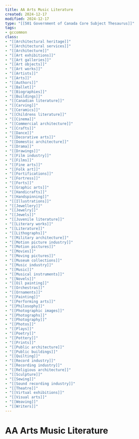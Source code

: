 ```yaml
---
title: AA Arts Music Literature
created: 2024-12-17
modified: 2024-12-17
type: "[[501 Government of Canada Core Subject Thesaurus]]"
tags: 
- gccommon
class: 
- "[[Architectural heritage]]"
- "[[Architectural services]]"
- "[[Architecture]]"
- "[[Art exhibitions]]"
- "[[Art galleries]]"
- "[[Art objects]]"
- "[[Art works]]"
- "[[Artists]]"
- "[[Arts]]"
- "[[Authors]]"
- "[[Ballet]]"
- "[[Biographies]]"
- "[[Buildings]]"
- "[[Canadian literature]]"
- "[[Carving]]"
- "[[Ceramics]]"
- "[[Childrens literature]]"
- "[[Cinema]]"
- "[[Commercial architecture]]"
- "[[Crafts]]"
- "[[Dance]]"
- "[[Decorative arts]]"
- "[[Domestic architecture]]"
- "[[Drama]]"
- "[[Drawings]]"
- "[[Film industry]]"
- "[[Films]]"
- "[[Fine arts]]"
- "[[Folk art]]"
- "[[Fortifications]]"
- "[[Fortress]]"
- "[[Forts]]"
- "[[Graphic arts]]"
- "[[Handicrafts]]"
- "[[Handspinning]]"
- "[[Illustrations]]"
- "[[Jewellery]]"
- "[[Jewelry]]"
- "[[Jewels]]"
- "[[Juvenile literature]]"
- "[[Literary works]]"
- "[[Literature]]"
- "[[Lithographs]]"
- "[[Military architecture]]"
- "[[Motion picture industry]]"
- "[[Motion pictures]]"
- "[[Movies]]"
- "[[Moving pictures]]"
- "[[Museum collections]]"
- "[[Music industry]]"
- "[[Music]]"
- "[[Musical instruments]]"
- "[[Novels]]"
- "[[Oil painting]]"
- "[[Orchestras]]"
- "[[Ornaments]]"
- "[[Painting]]"
- "[[Performing arts]]"
- "[[Philosophy]]"
- "[[Photographic images]]"
- "[[Photographs]]"
- "[[Photography]]"
- "[[Photos]]"
- "[[Plays]]"
- "[[Poetry]]"
- "[[Pottery]]"
- "[[Prints]]"
- "[[Public architecture]]"
- "[[Public buildings]]"
- "[[Quilting]]"
- "[[Record industry]]"
- "[[Recording industry]]"
- "[[Religious architecture]]"
- "[[Sculpture]]"
- "[[Sewing]]"
- "[[Sound recording industry]]"
- "[[Theatre]]"
- "[[Virtual exhibitions]]"
- "[[Visual arts]]"
- "[[Weaving]]"
- "[[Writers]]"
---
```

# AA Arts Music Literature
